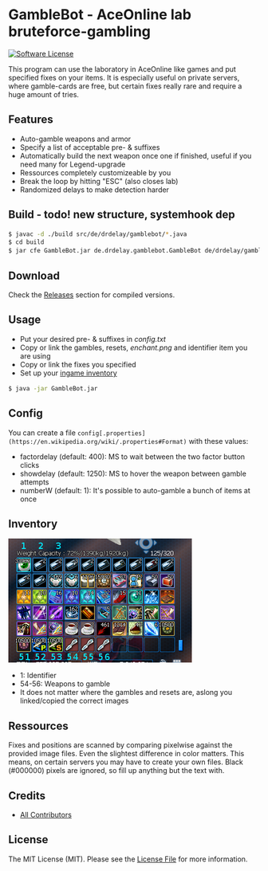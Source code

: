 # GambleBot - AceOnline lab bruteforce-gambling

[![Software License][ico-license]](LICENSE.md)

This program can use the laboratory in AceOnline like games and put specified fixes on your items.
It is especially useful on private servers, where gamble-cards are free, but certain fixes really rare and require a huge amount of tries.

## Features

* Auto-gamble weapons and armor
* Specify a list of acceptable pre- & suffixes
* Automatically build the next weapon once one if finished, useful if you need many for Legend-upgrade
* Ressources completely customizeable by you
* Break the loop by hitting "ESC" (also closes lab)
* Randomized delays to make detection harder

## Build - todo! new structure, systemhook dep

``` bash
$ javac -d ./build src/de/drdelay/gamblebot/*.java
$ cd build
$ jar cfe GambleBot.jar de.drdelay.gamblebot.GambleBot de/drdelay/gamblebot/*.class
```

## Download

Check the [Releases][link-releases] section for compiled versions.

## Usage

* Put your desired pre- & suffixes in *config.txt*
* Copy or link the gambles, resets, *enchant.png* and identifier item you are using
* Copy or link the fixes you specified
* Set up your [ingame inventory](#inventory)
``` bash
$ java -jar GambleBot.jar
```

## Config

You can create a file `config[.properties](https://en.wikipedia.org/wiki/.properties#Format)` with these values:

* factordelay (default: 400): MS to wait between the two factor button clicks
* showdelay (default: 1250): MS to hover the weapon between gamble attempts
* numberW (default: 1): It's possible to auto-gamble a bunch of items at once

## Inventory

![Example Inventory](/res/example_inv.png)

* 1: Identifier
* 54-56: Weapons to gamble
* It does not matter where the gambles and resets are, aslong you linked/copied the correct images

## Ressources

Fixes and positions are scanned by comparing pixelwise against the provided image files. Even the slightest difference in color matters.
This means, on certain servers you may have to create your own files. Black (#000000) pixels are ignored, so fill up anything but the text with.

## Credits

- [All Contributors][link-contributors]

## License

The MIT License (MIT). Please see the [License File](LICENSE.md) for more information.

[ico-license]: https://img.shields.io/badge/license-MIT-brightgreen.svg?style=flat-square

[link-releases]: https://github.com/DrDelay/GambleBot/releases
[link-contributors]: ../../contributors
